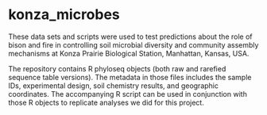 # konza_microbes

These data sets and scripts were used to test predictions about the role of bison and fire in controlling soil microbial diversity and community assembly mechanisms at Konza Prairie Biological Station, Manhattan, Kansas, USA.

The repository contains R phyloseq objects (both raw and rarefied sequence table versions). The metadata in those files includes the sample IDs, experimental design, soil chemistry results, and geographic coordinates. The accompanying R script can be used in conjunction with those R objects to replicate analyses we did for this project.
